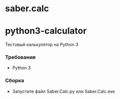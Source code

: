 # saber.calc
<h1>python3-calculator</h1>

Тестовый калькулятор на Python 3

<h3>Требования </h3>

- Python 3

<h3>Сборка</h3> 

- Запустите файл Saber.Calc.py или Saber.Calc.exe
